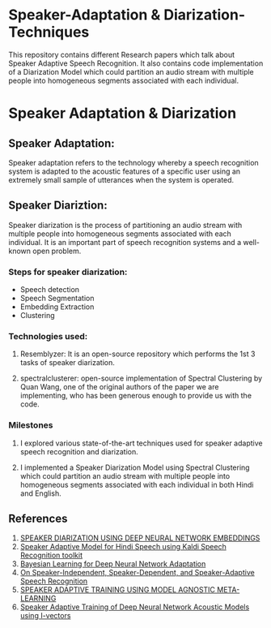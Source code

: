 # Speaker-Adaptation & Diarization-Techniques
This repository contains different Research papers which talk about Speaker Adaptive Speech Recognition.
It also contains code implementation of a Diarization Model which could partition an audio stream with
multiple people into homogeneous segments associated with each individual.

# Speaker Adaptation & Diarization

## Speaker Adaptation:
Speaker adaptation refers to the technology whereby a speech recognition system is adapted to the acoustic features of a specific user using an extremely small sample of utterances when the system is operated.


## Speaker Diariztion:
Speaker diarization is the process of partitioning an audio stream with multiple people into homogeneous segments associated with each individual. It is an important part of speech recognition systems and a well-known open problem.

### Steps for speaker diarization:
- Speech detection
- Speech Segmentation
- Embedding Extraction
- Clustering

### Technologies used:
1. Resemblyzer: It is an open-source repository which performs the 1st 3 tasks of speaker diarization.


2. spectralclusterer: open-source implementation of Spectral Clustering by Quan Wang, one of the original authors of the paper we are implementing, who has been generous enough to provide us with the code.



### Milestones
1. I explored various state-of-the-art techniques used for speaker adaptive speech recognition and diarization.


2. I implemented a Speaker Diarization Model using Spectral Clustering which could partition an audio stream with multiple people into homogeneous segments associated with each individual in both Hindi and English.


## References
1. [SPEAKER DIARIZATION USING DEEP NEURAL NETWORK EMBEDDINGS](2017_icassp_diarization_embeddings.pdf)
2. [Speaker Adaptive Model for Hindi Speech using Kaldi Speech Recognition toolkit](2017_SpeakerAdaptiveModelforHindiSpeechusingKaldiSpeechRecognitiontoolkit_IMPACT_2107.pdf)
3. [Bayesian Learning for Deep Neural Network Adaptation](BayesianLearnigDNNAdaptation.pdf)
4. [On Speaker-Independent, Speaker-Dependent, and Speaker-Adaptive Speech Recognition](icassp.1991.150478.pdf)
5. [SPEAKER ADAPTIVE TRAINING USING MODEL AGNOSTIC META-LEARNING](satmaml.pdf)
6. [Speaker Adaptive Training of Deep Neural Network Acoustic Models using I-vectors](tasl_sat.pdf)

